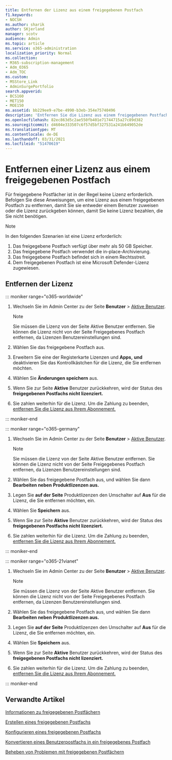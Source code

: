 ```yaml
---
title: Entfernen der Lizenz aus einem freigegebenen Postfach
f1.keywords:
- NOCSH
ms.author: sharik
author: SKjerland
manager: scotv
audience: Admin
ms.topic: article
ms.service: o365-administration
localization_priority: Normal
ms.collection:
- M365-subscription-management
- Adm_O365
- Adm_TOC
ms.custom:
- MSStore_Link
- AdminSurgePortfolio
search.appverid:
- BCS160
- MET150
- MOE150
ms.assetid: bb229ee9-e7be-4990-b3eb-354e75740496
description: 'Entfernen Sie die Lizenz aus einem freigegebenen Postfach, um sie einem anderen Benutzer zuzuordnen. '
ms.openlocfilehash: 82ec863d5c2ae550fb401e71744715a27c89d382
ms.sourcegitcommit: d4604e333507c6f57d5bf327531a241b649052de
ms.translationtype: MT
ms.contentlocale: de-DE
ms.lasthandoff: 03/31/2021
ms.locfileid: "51470619"
---
```

# <a name="remove-a-license-from-a-shared-mailbox"></a>Entfernen einer Lizenz aus einem freigegebenen Postfach

Für freigegebene Postfächer ist in der Regel keine Lizenz erforderlich. Befolgen Sie diese Anweisungen, um eine Lizenz aus einem freigegebenen Postfach zu entfernen, damit Sie sie entweder einem Benutzer zuweisen oder die Lizenz zurückgeben können, damit Sie keine Lizenz bezahlen, die Sie nicht benötigen.

> [!NOTE]
> In den folgenden Szenarien ist eine Lizenz erforderlich:
> 1. Das freigegebene Postfach verfügt über mehr als 50 GB Speicher.
> 2. Das freigegebene Postfach verwendet die in-place-Archivierung.
> 3. Das freigegebene Postfach befindet sich in einem Rechtsstreit.
> 4. Dem freigegebenen Postfach ist eine Microsoft Defender-Lizenz zugewiesen.

  
## <a name="remove-the-license"></a>Entfernen der Lizenz

::: moniker range="o365-worldwide"

1. Wechseln Sie im Admin Center zu der Seite **Benutzer** \> <a href="https://go.microsoft.com/fwlink/p/?linkid=834822" target="_blank">Aktive Benutzer</a>.

   > [!NOTE]
   > Sie müssen die Lizenz von der Seite Aktive Benutzer entfernen. Sie können die Lizenz nicht von der Seite Freigegebenes Postfach entfernen, da Lizenzen Benutzereinstellungen sind. 
  
2. Wählen Sie das freigegebene Postfach aus.

3. Erweitern Sie eine der Registerkarte Lizenzen und **Apps,** **und** deaktivieren Sie das Kontrollkästchen für die Lizenz, die Sie entfernen möchten.

4. Wählen Sie **Änderungen speichern** aus.

5. Wenn Sie zur Seite **Aktive** Benutzer zurückkehren, wird der Status des **freigegebenen Postfachs nicht lizenziert.**

6. Sie zahlen weiterhin für die Lizenz. Um die Zahlung zu beenden, [entfernen Sie die Lizenz aus Ihrem Abonnement.](../../commerce/licenses/buy-licenses.md)

::: moniker-end

::: moniker range="o365-germany"

 1. Wechseln Sie im Admin Center zu der Seite **Benutzer** \> <a href="https://go.microsoft.com/fwlink/p/?linkid=847686" target="_blank">Aktive Benutzer</a>.

    > [!NOTE]
    > Sie müssen die Lizenz von der Seite Aktive Benutzer entfernen. Sie können die Lizenz nicht von der Seite Freigegebenes Postfach entfernen, da Lizenzen Benutzereinstellungen sind.

2. Wählen Sie das freigegebene Postfach aus, und wählen Sie dann **Bearbeiten neben** **Produktlizenzen aus.**

3. Legen Sie **auf der Seite** Produktlizenzen den Umschalter auf **Aus** für die Lizenz, die Sie entfernen möchten, ein.

4. Wählen Sie **Speichern** aus.

5. Wenn Sie zur Seite **Aktive** Benutzer zurückkehren, wird der Status des **freigegebenen Postfachs nicht lizenziert.**

6. Sie zahlen weiterhin für die Lizenz. Um die Zahlung zu beenden, [entfernen Sie die Lizenz aus Ihrem Abonnement.](../../commerce/licenses/buy-licenses.md)

::: moniker-end

::: moniker range="o365-21vianet"

 1. Wechseln Sie im Admin Center zu der Seite **Benutzer** \> <a href="https://go.microsoft.com/fwlink/p/?linkid=850628" target="_blank">Aktive Benutzer</a>.

    > [!NOTE]
    > Sie müssen die Lizenz von der Seite Aktive Benutzer entfernen. Sie können die Lizenz nicht von der Seite Freigegebenes Postfach entfernen, da Lizenzen Benutzereinstellungen sind.

2. Wählen Sie das freigegebene Postfach aus, und wählen Sie dann **Bearbeiten neben** **Produktlizenzen aus.**

3. Legen Sie **auf der Seite** Produktlizenzen den Umschalter auf **Aus** für die Lizenz, die Sie entfernen möchten, ein.

4. Wählen Sie **Speichern** aus.

5. Wenn Sie zur Seite **Aktive** Benutzer zurückkehren, wird der Status des **freigegebenen Postfachs nicht lizenziert.**

6. Sie zahlen weiterhin für die Lizenz. Um die Zahlung zu beenden, [entfernen Sie die Lizenz aus Ihrem Abonnement.](../../commerce/licenses/buy-licenses.md)

::: moniker-end 

 

## <a name="related-articles"></a>Verwandte Artikel

[Informationen zu freigegebenen Postfächern](about-shared-mailboxes.md)

[Erstellen eines freigegebenen Postfachs](create-a-shared-mailbox.md)

[Konfigurieren eines freigegebenen Postfachs](configure-a-shared-mailbox.md)

[Konvertieren eines Benutzerpostfachs in ein freigegebenes Postfach](convert-user-mailbox-to-shared-mailbox.md)

[Beheben von Problemen mit freigegebenen Postfächern](resolve-issues-with-shared-mailboxes.md)